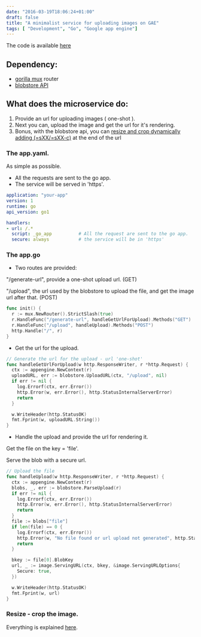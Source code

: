 ```yaml
---
date: "2016-03-19T18:06:24+01:00"
draft: false
title: "A minimalist service for uploading images on GAE"
tags: [ "Development", "Go", "Google app engine"]
---
```


The code is available [here](https://github.com/scristofari/gae-images)

## Dependency: 

* [gorilla mux](https://github.com/gorilla/mux) router 
* [blobstore API](https://cloud.google.com/appengine/docs/go/images/) 

## What does the microservice do: 

1. Provide an url for uploading images ( one-shot ).
2. Next you can, upload the image and get the url for it's rendering.
3. Bonus, with the blobstore api, you can [resize and crop dynamically adding (=sXX/=sXX-c)](https://cloud.google.com/appengine/docs/go/images/#Go_Serving_and_re-sizing_images_from_the_Blobstore)
at the end of the url

### The app.yaml.

As simple as possible.

* All the requests are sent to the go app.
* The service will be served in 'https'.

``` yaml
application: "your-app"
version: 1
runtime: go
api_version: go1 

handlers:
- url: /.*
  script: _go_app          # All the request are sent to the go app.
  secure: always           # the service will be in 'https'
```
### The app.go

* Two routes are provided:

 "/generate-url", provide a one-shot upload url. (GET)

  "/upload", the url used by the blobstore to upload the file, and get the image url after that. (POST)

``` go
func init() {
  r := mux.NewRouter().StrictSlash(true)
  r.HandleFunc("/generate-url", handleGetUrlForUpload).Methods("GET")
  r.HandleFunc("/upload", handleUpload).Methods("POST")
  http.Handle("/", r)
}
```

* Get the url for the upload.

``` go
// Generate the url for the upload - url 'one-shot'
func handleGetUrlForUpload(w http.ResponseWriter, r *http.Request) {
  ctx := appengine.NewContext(r)
  uploadURL, err := blobstore.UploadURL(ctx, "/upload", nil)
  if err != nil {
    log.Errorf(ctx, err.Error())
    http.Error(w, err.Error(), http.StatusInternalServerError)
    return
  }

  w.WriteHeader(http.StatusOK)
  fmt.Fprint(w, uploadURL.String())
}
```

* Handle the upload and provide the url for rendering it.

Get the file on the key = 'file'.

Serve the blob with a secure url.

``` go
// Upload the file
func handleUpload(w http.ResponseWriter, r *http.Request) {
  ctx := appengine.NewContext(r)
  blobs, _, err := blobstore.ParseUpload(r)
  if err != nil {
    log.Errorf(ctx, err.Error())
    http.Error(w, err.Error(), http.StatusInternalServerError)
    return
  }
  file := blobs["file"]
  if len(file) == 0 {
    log.Errorf(ctx, err.Error())
    http.Error(w, "No file found or url upload not generated", http.StatusBadRequest)
    return
  }

  bkey := file[0].BlobKey
  url, _ := image.ServingURL(ctx, bkey, &image.ServingURLOptions{
    Secure: true,
  })

  w.WriteHeader(http.StatusOK)
  fmt.Fprint(w, url)
}
```

### Resize - crop the image.

Everything is explained [here](https://cloud.google.com/appengine/docs/go/images/#Go_Serving_and_re-sizing_images_from_the_Blobstorew).

